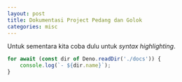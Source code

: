 ```yaml
---
layout: post
title: Dokumentasi Project Pedang dan Golok
categories: misc
---
```


Untuk sementara kita coba dulu untuk _syntax highlighting_.

```typescript
for await (const dir of Deno.readDir('./docs')) {
    console.log(`- ${dir.name}`);
}
```

